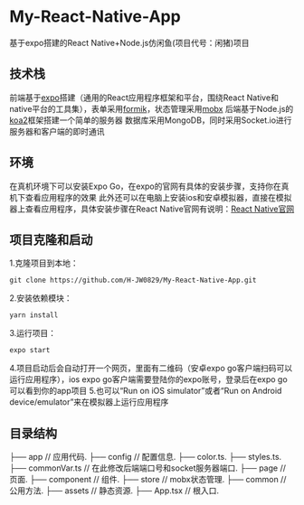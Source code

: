 # My-React-Native-App
基于expo搭建的React Native+Node.js仿闲鱼(项目代号：闲猪)项目

## 技术栈
前端基于[expo](https://docs.expo.io/)搭建（通用的React应用程序框架和平台，围绕React Native和native平台的工具集），表单采用[formik](https://formik.org/)，状态管理采用[mobx](https://cn.mobx.js.org/)
后端基于Node.js的[koa2](https://koa.bootcss.com/)框架搭建一个简单的服务器
数据库采用MongoDB，同时采用Socket.io进行服务器和客户端的即时通讯

## 环境
在真机环境下可以安装Expo Go，在expo的官网有具体的安装步骤，支持你在真机下查看应用程序的效果
此外还可以在电脑上安装ios和安卓模拟器，直接在模拟器上查看应用程序，具体安装步骤在React Native官网有说明：[React Native官网](https://www.react-native.cn/docs/environment-setup)

## 项目克隆和启动
1.克隆项目到本地：
```
git clone https://github.com/H-JW0829/My-React-Native-App.git
```
2.安装依赖模块：
```
yarn install
```
3.运行项目：
```
expo start
```
4.项目启动后会自动打开一个网页，里面有二维码（安卓expo go客户端扫码可以运行应用程序），ios expo go客户端需要登陆你的expo账号，登录后在expo go可以看到你的app项目
5.也可以“Run on iOS simulator”或者“Run on Android device/emulator”来在模拟器上运行应用程序

## 目录结构
├── app                         // 应用代码. 
    ├── config                  // 配置信息. 
      ├── color.ts. 
      ├── styles.ts. 
      ├── commonVar.ts          // 在此修改后端端口号和socket服务器端口. 
    ├── page                    // 页面. 
    ├── component               // 组件. 
    ├── store                   // mobx状态管理. 
    ├── common                  // 公用方法. 
    ├── assets                  // 静态资源. 
├── App.tsx                     // 根入口. 

